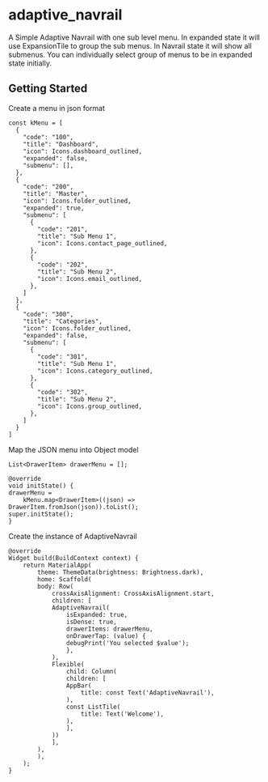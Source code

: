 # adaptive_navrail

A Simple Adaptive Navrail with one sub level menu. In expanded state it will use ExpansionTile to group the sub menus. In Navrail state it will show all submenus. You can individually select group of menus to be in expanded state initially.

## Getting Started

Create a menu in json format
```
const kMenu = [
  {
    "code": "100",
    "title": "Dashboard",
    "icon": Icons.dashboard_outlined,
    "expanded": false,
    "submenu": [],
  },
  {
    "code": "200",
    "title": "Master",
    "icon": Icons.folder_outlined,
    "expanded": true,
    "submenu": [
      {
        "code": "201",
        "title": "Sub Menu 1",
        "icon": Icons.contact_page_outlined,
      },
      {
        "code": "202",
        "title": "Sub Menu 2",
        "icon": Icons.email_outlined,
      },
    ]
  },
  {
    "code": "300",
    "title": "Categories",
    "icon": Icons.folder_outlined,
    "expanded": false,
    "submenu": [
      {
        "code": "301",
        "title": "Sub Menu 1",
        "icon": Icons.category_outlined,
      },
      {
        "code": "302",
        "title": "Sub Menu 2",
        "icon": Icons.group_outlined,
      },
    ]
  }
]
```

Map the JSON menu into Object model

```
List<DrawerItem> drawerMenu = [];

@override
void initState() {
drawerMenu =
    kMenu.map<DrawerItem>((json) => DrawerItem.fromJson(json)).toList();
super.initState();
}
```

Create the instance of AdaptiveNavrail

```
@override
Widget build(BuildContext context) {
    return MaterialApp(
        theme: ThemeData(brightness: Brightness.dark),
        home: Scaffold(
        body: Row(
            crossAxisAlignment: CrossAxisAlignment.start,
            children: [
            AdaptiveNavrail(
                isExpanded: true,
                isDense: true,
                drawerItems: drawerMenu,
                onDrawerTap: (value) {
                debugPrint('You selected $value');
                },
            ),
            Flexible(
                child: Column(
                children: [
                AppBar(
                    title: const Text('AdaptiveNavrail'),
                ),
                const ListTile(
                    title: Text('Welcome'),
                ),
                ],
            ))
            ],
        ),
        ),
    );
}
```
